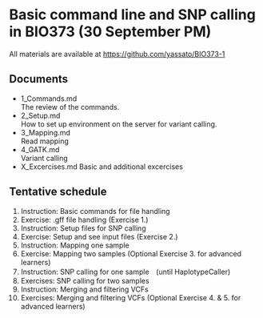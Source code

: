 # Basic command line and SNP calling in BIO373 (30 September PM)

All materials are available at <https://github.com/yassato/BIO373-1>

## Documents

- 1_Commands.md  
    The review of the commands.
- 2_Setup.md  
    How to set up environment on the server for variant calling.
- 3_Mapping.md  
    Read mapping
- 4_GATK.md  
    Variant calling
- X_Excercises.md
    Basic and additional excercises

## Tentative schedule  

1. Instruction: Basic commands for file handling
2. Exercise: .gff file handling (Exercise 1.)      
3. Instruction: Setup files for SNP calling
4. Exercise: Setup and see input files (Exercise 2.)   
5. Instruction: Mapping one sample 
6. Exercise: Mapping two samples (Optional Exercise 3. for advanced learners)  
7. Instruction: SNP calling for one sample　(until HaplotypeCaller)
8. Exercises: SNP calling for two samples  
9. Instruction: Merging and filtering VCFs  
10. Exercises: Merging and filtering VCFs (Optional Exercise 4. & 5. for advanced learners)


